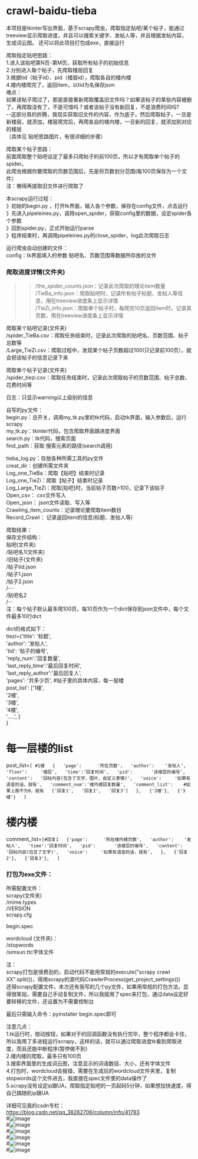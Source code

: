# crawl-baidu-tieba
本项目是tkinter写出界面，基于scrapy爬虫，爬取指定贴吧/某个帖子，能通过treeview显示爬取进度，并且可以搜索关键字、发帖人等，并且根据发帖内容，生成词云图。 还可以将此项目打包成exe，直接运行

  
爬取指定贴吧思路：  
1.进入该贴吧第N页-第M页，获取所有帖子的初始信息  
2.分别进入每个帖子，先爬取楼层回复  
3.根据tid（帖子id）、pid（楼层id），爬取各自的楼内楼  
4.楼内楼爬完了，返回item，以tid为名保存json  
难点：  
如果该帖子爬过了，那是直接重新爬取覆盖旧文件吗？如果该帖子的某些内容被删了，再爬取没有了，不是可惜吗？或者该帖子没有新回复，不是浪费时间吗?  
--这部分真的折腾，我现实获取旧文件的内容，作为底子，然后爬取帖子，一旦是新楼层，就添加，楼层爬完后，再爬各自的楼内楼，一旦新的回复，就添加到对应的楼层  
（具体见 贴吧思路图片，有很详细的步骤）  
  
爬取某个帖子思路：  
前面爬取整个贴吧设定了最多只爬帖子的前100页，所以才有爬取单个帖子的spider。  
此爬虫根据你要爬取的页数范围后，先是将页数划分范围(每100页保存为一个文件）  
注：懒得再提取旧文件进行爬取了  
  
  
本scrapy运行过程：  
》初始的begin.py   ，打开tk界面，输入各个参数，保存在config文件，点击运行  
》先进入pipeleines.py，调用open_spider，获取config里的数据，设定spider各个参数  
》回到spider.py，正式开始运行parse  
》程序结束时，再调用pipeleines.py的close_spider，log此次爬取日志  
  
  
  
  
运行爬虫自动创建的文件：  
config：tk界面填入的参数 贴吧名、页数范围等数据所存放的文件  
  
### 爬取进度详情(文件夹) 
>>/the_spider_counts.json：记录此次爬取的理论item数量  
>>/TieBa_info.json：爬取贴吧时，记录所有帖子标题、发帖人等信息，用在treeview进度条上显示详情  
>>/TieZi_info.json：爬取单个帖子时，每爬完10页返回item时，记录其页数，用在treeview进度条上显示详情  
  
  
爬取某个贴吧记录(文件夹)  
	/spider_TieBa.csv：爬取任务结束时，记录此次爬取的贴吧名、页数范围、帖子总数等  
	/Large_TieZi.csv：爬取过程中，发现某个帖子页数超过100(只记录前100页），就会把该帖子的信息记录下来  
  
  
爬取单个帖子记录(文件夹)  
	/spider_tiezi.csv：爬取任务结束时，记录此次爬取帖子的页数范围、帖子总数、花费时间等  
  
日志：只显示warning以上级别的信息  
  
  
自写的py文件：  
begin.py：总开关，调用my_tk.py里的tk代码，启动tk界面，输入参数后，运行scrapy  
my_tk.py：tkinter代码，包含爬取界面跟进度界面  
search.py：tk代码，搜索页面  
find_path：获取 搜索元素的路径(search调用)  
  
tieba_log.py：存放各种所需工具的py文件  
	    creat_dir：创建所需文件夹  
    	Log_one_TieBa：爬取【贴吧】结束时记录  
    	Log_one_TieZi：爬取【帖子】结束时记录  
    	Log_Large_TieZi：爬取[贴吧]时，当前帖子页数>100，记录下该帖子  
	    Open_csv：      csv文件写入  
    	Open_json：     json文件读取、写入等  
    	Crawling_item_counts：记录理论要爬取item数目  
    	Record_Crawl：        记录返回item的信息(标题、发帖人等)  
  
  
爬取结果：  
保存文件结构：  
贴吧(文件夹)  
	/贴吧名1(文件夹)  
		/旧帖子(文件夹)  
			/帖子tid.json  
		/帖子1.json  
		/帖子2.json  
		/····  
	/贴吧名2  
	/···  
注：每个帖子默认最多爬100页，每10页作为一个dict保存到json文件中，每个文件最多10行dict  
  
dict的格式如下：  
    tiezi={'title':    '标题',  
    'author':   '发帖人',  
    'tid':      '帖子的编号',  
    'reply_num':'回复数量',  
    'last_reply_time':'最后回复时间',  
    'last_reply_author':'最后回复人',  
    'pages':          '共多少页', 
    #帖子里的具体内容，每一层楼  
    post_list': ['1楼',  
    '2楼',  
     '3楼',  
    '4楼',  
    '.....',
    ]  
    }  
  
# 每一层楼的list  
post_list=`[ #1楼  
                {  
                 'page':      '所在页数',  
                 'author':    '发帖人',  
                 'floor':     '楼层',  
                 'time':'回复时间',  
                 'pid':       '该楼层的编号',  
                 'content':   '回帖内容(包含了文字、图片、自定义表情)',  
                 'voice':     '如果有语音的话，就有',  
                 'comment_num':'楼内楼回复数量',  
                 'comment_list':    #如果上面不为0，就有  
                               ['回复1',  
                                '回复2',  
                                '回复3']  
                 },  
                 {'2楼'},  
                 {'3楼'}  
                ] `
# 楼内楼  
comment_list=`[#回复1  
         {'page':      '所在楼内楼页数',  
          'author':    '发帖人',  
          'time':'回复时间',  
          'pid':       '该楼层的编号',  
          'content':   '回帖内容(包含了文字)',  
          'voice':     '如果有语音的话，就有',  
          },  
          {'回复2'},  
          {'回复3'},  
	  ]  `
  
  
### 打包为exe文件：  
  
所需配置文件：    
scrapy(文件夹)  
	/mime.types  
	/VERSION  
scrapy.cfg  
  
begin.spec   
  
wordcloud  (文件夹)：  
	/stopwords  
	/simsun.ttc字体文件  
  
  
注：  
scrapy打包是很费劲的，启动代码不能用常规的execute("scrapy crawl XX".split())，得用scrapy的源代码CrawlerProcess(get_project_settings())  
还得scrapy配置文件，本次还有我写的几个py文件，如果用常规的打包方法，显得很笨拙，需要自己手动复制文件，所以我就用了spec来打包，通过data设定好要转移的文件，还设置为不需要控制台  
  
最后只需输入命令：pyinstaller begin.spec即可  
  
  
注意几点：  
1.tk运行时，按动按钮，如果对于的回调函数没有执行完毕，整个程序都会卡住，所以我用了多进程运行scrapy，这样的话，就可以通过爬取进度tk看到爬取进度，而且还能中断程序(暂停做不到）  
2.楼内楼的爬取，最多只有100页  
3.搜索界面里的生成词云图，注意显示的词语数目、大小，还有字体文件  
4.打包时，wordcloud会报错，需要在生成后的wordcloud文件夹里，复制stopwords这个文件进去，我直接在spec文件里的data操作了  
5.scrapy没有设定ip跟UA，爬取指定贴吧的一页起码5分钟，如果想加快速度，得自己搞随机ip跟UA


详细可见我的csdn专栏：https://blog.csdn.net/qq_38282706/column/info/41793  
#![image](https://github.com/zhishiluguoliu6/crawl-baidu-tieba/blob/master/%E5%9B%BE%E7%89%87/%E5%BC%80%E5%A7%8B.jpg)  
#![image](https://github.com/zhishiluguoliu6/crawl-baidu-tieba/blob/master/%E5%9B%BE%E7%89%87/%E8%B4%B4%E5%90%A7%E7%95%8C%E9%9D%A2.jpg)  
#![image](https://github.com/zhishiluguoliu6/crawl-baidu-tieba/blob/master/%E5%9B%BE%E7%89%87/%E5%B8%96%E5%AD%90%E7%95%8C%E9%9D%A2.jpg)  
#![image](https://github.com/zhishiluguoliu6/crawl-baidu-tieba/blob/master/%E5%9B%BE%E7%89%87/%E7%88%AC%E5%8F%96%E8%BF%9B%E5%BA%A6.jpg)  
#![image](https://github.com/zhishiluguoliu6/crawl-baidu-tieba/blob/master/%E5%9B%BE%E7%89%87/%E6%90%9C%E7%B4%A2.jpg)  
#![image](https://github.com/zhishiluguoliu6/crawl-baidu-tieba/blob/master/%E5%9B%BE%E7%89%87/%E7%94%9F%E6%88%90%E8%AF%8D%E4%BA%91%E5%9B%BE.jpg)



